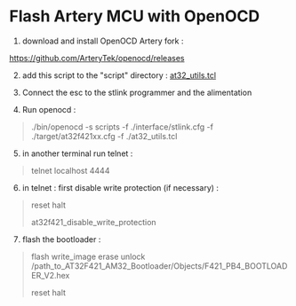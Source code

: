 # Flash Artery MCU with OpenOCD

1. download and install OpenOCD Artery fork :

https://github.com/ArteryTek/openocd/releases

2. add this script to the "script" directory : [at32_utils.tcl](at32_utils.tcl)

3. Connect the esc to the stlink programmer and the alimentation

4. Run openocd :

> ./bin/openocd -s scripts -f ./interface/stlink.cfg -f ./target/at32f421xx.cfg -f ./at32_utils.tcl

5. in another terminal run telnet :

> telnet localhost 4444

6. in telnet : first disable write protection (if necessary) :

> reset halt
> 
> at32f421_disable_write_protection

7. flash the bootloader :

> flash write_image erase unlock /path_to_AT32F421_AM32_Bootloader/Objects/F421_PB4_BOOTLOADER_V2.hex
> 
> reset halt
